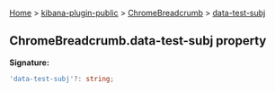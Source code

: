 [Home](./index) &gt; [kibana-plugin-public](./kibana-plugin-public.md) &gt; [ChromeBreadcrumb](./kibana-plugin-public.chromebreadcrumb.md) &gt; [data-test-subj](./kibana-plugin-public.chromebreadcrumb.data-test-subj.md)

## ChromeBreadcrumb.data-test-subj property

<b>Signature:</b>

```typescript
'data-test-subj'?: string;
```
